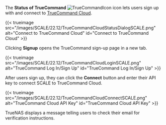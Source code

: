 &NewLine;

The **Status of TrueCommand** ![TrueCommandIcon](/images/SCALE/23.10/TrueCommandIcon.png "TrueCommand Icon") icon lets users sign up with and connect to [TrueCommand Cloud](https://portal.ixsystems.com/).

{{< trueimage src="/images/SCALE/22.12/TrueCommandCloudStatusDialogSCALE.png" alt="Connect to TrueCommand Cloud" id="Connect to TrueCommand Cloud" >}}

Clicking **Signup** opens the TrueCommand sign-up page in a new tab.

{{< trueimage src="/images/SCALE/22.12/TrueCommandCloudLoginSCALE.png" alt="TrueCommand Log In/Sign Up" id="TrueCommand Log In/Sign Up" >}}

After users sign up, they can click the **Connect** button and enter their API key to connect SCALE to TrueCommand Cloud.

{{< trueimage src="/images/SCALE/22.12/TrueCommandCloudConnectSCALE.png" alt="TrueCommand Cloud API Key" id="TrueCommand Cloud API Key" >}}

TrueNAS displays a message telling users to check their email for verification instructions.
